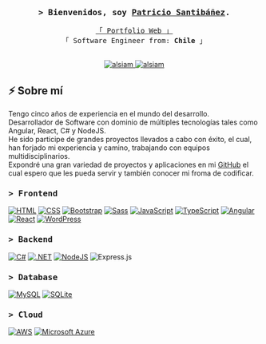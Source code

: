 <!-- Intro  -->
<h3 align="center">
        <samp>&gt; Bienvenidos, soy
                <a target="_blank" href="">Patricio Santibáñez</a>.
        </samp>
</h3>

<p align="center"> 
  <samp>
    <a href="https://www.patriciosantibanezdev.com/">「 Portfolio Web 」</a>
    <br>
    「 Software Engineer from: <b>Chile</b> 」
    <br>
    <br>
  </samp>
</p>

<p align="center">
 <a href="https://www.linkedin.com/in/patricio-ignacio-santib%C3%A1%C3%B1ez-gonzalez-69a084197/" target="_blank">
  <img src="https://img.shields.io/badge/LinkedIn-0077B5?style=for-the-badge&logo=linkedin&logoColor=white" alt="alsiam"/>
 </a>
 <a href="https://www.patriciosantibanezdev.com/" target="_blank">
  <img src="https://img.shields.io/badge/dev.to-0A0A0A?style=for-the-badge&logo=dev.to&logoColor=white" alt="alsiam" />
 </a>
</p>

## ⚡️ Sobre mí

Tengo cinco años de experiencia en el mundo del desarrollo.<br /> 
Desarrollador de Software con dominio de múltiples tecnologías tales como Angular, React, C# y NodeJS.<br />
He sido participe de grandes proyectos llevados a cabo con éxito, el cual, han forjado mi experiencia y camino, trabajando con equipos multidisciplinarios. <br />
Expondré una gran variedad de proyectos y aplicaciones en mi <a href="https://www.github.com/PatricioIgnacio/" target="_blank">GitHub</a> el cual espero que les pueda servir y también conocer mi froma de codificar.

<h3 align="left">
        <samp>&gt; Frontend
        </samp>
</h3>

[![HTML](https://img.shields.io/badge/HTML-%23E34F26.svg?logo=html5&logoColor=white)](#)
[![CSS](https://img.shields.io/badge/CSS-1572B6?logo=css3&logoColor=fff)](#)
[![Bootstrap](https://img.shields.io/badge/Bootstrap-7952B3?logo=bootstrap&logoColor=fff)](#)
[![Sass](https://img.shields.io/badge/Sass-C69?logo=sass&logoColor=fff)](#)
[![JavaScript](https://img.shields.io/badge/JavaScript-F7DF1E?logo=javascript&logoColor=000)](#)
[![TypeScript](https://img.shields.io/badge/TypeScript-3178C6?logo=typescript&logoColor=fff)](#)
[![Angular](https://img.shields.io/badge/Angular-%23DD0031.svg?logo=angular&logoColor=white)](#)
[![React](https://img.shields.io/badge/React-%2320232a.svg?logo=react&logoColor=%2361DAFB)](#)
[![WordPress](https://img.shields.io/badge/WordPress-%2321759B.svg?logo=wordpress&logoColor=white)](#)

<h3 align="left">
        <samp>&gt; Backend
        </samp>
</h3>

[![C#](https://custom-icon-badges.demolab.com/badge/C%23-%23239120.svg?logo=cshrp&logoColor=white)](#)
[![.NET](https://img.shields.io/badge/.NET-512BD4?logo=dotnet&logoColor=fff)](#)
[![NodeJS](https://img.shields.io/badge/Node.js-6DA55F?logo=node.js&logoColor=white)](#)
![Express.js](https://img.shields.io/badge/Express.js-000000?style=for-the-badge&logo=express&logoColor=white)

<h3 align="left">
        <samp>&gt; Database
        </samp>
</h3>

[![MySQL](https://img.shields.io/badge/MySQL-4479A1?logo=mysql&logoColor=fff)](#)
[![SQLite](https://img.shields.io/badge/SQLite-%2307405e.svg?logo=sqlite&logoColor=white)](#)

<h3 align="left">
        <samp>&gt; Cloud
        </samp>
</h3>

[![AWS](https://img.shields.io/badge/AWS-%23FF9900.svg?logo=amazon-web-services&logoColor=white)](#)
[![Microsoft Azure](https://custom-icon-badges.demolab.com/badge/Microsoft%20Azure-0089D6?logo=msazure&logoColor=white)](#)

